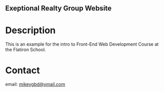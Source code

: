 Exeptional Realty Group Website
---

# Description

This is an example for the intro to Front-End Web Development Course at the Flatiron School.

# Contact

email: mikeygbd@ymail.com